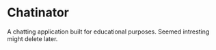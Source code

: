 # Chatinator
A chatting application built for educational purposes. Seemed intresting might delete later.
